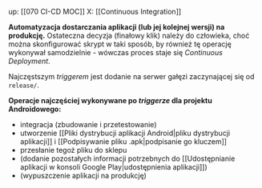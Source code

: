up: [[070 CI-CD MOC]]
X: [[Continuous Integration]]

**Automatyzacja dostarczania aplikacji (lub jej kolejnej wersji) na produkcję.** Ostateczna decyzja (finałowy klik) należy do człowieka, choć można skonfigurować skrypt w taki sposób, by również tę operację wykonywał samodzielnie - wówczas proces staje się _Continuous Deployment_.

Najczęstszym _triggerem_ jest dodanie na serwer gałęzi zaczynającej się od `release/`.

**Operacje najczęściej wykonywane po _triggerze_ dla projektu Androidowego:**
- integracja (zbudowanie i przetestowanie)
- utworzenie [[Pliki dystrybucji aplikacji Android|pliku dystrybucji aplikacji]] i [[Podpisywanie pliku .apk|podpisanie go kluczem]]
- przesłanie tegoż pliku do sklepu
- (dodanie pozostałych informacji potrzebnych do [[Udostępnianie aplikacji w konsoli Google Play|udostępnienia aplikacji]])
- (wypuszczenie aplikacji na produkcję)